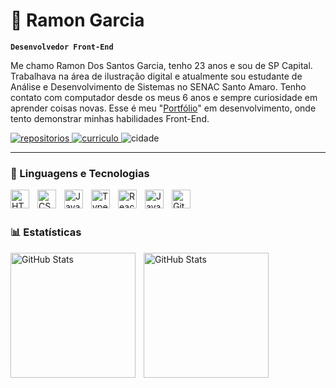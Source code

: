 # 🧤 Ramon Garcia

**`Desenvolvedor Front-End`**

Me chamo Ramon Dos Santos Garcia, tenho 23 anos e sou de SP Capital. Trabalhava na área de ilustração digital e atualmente sou estudante de Análise e Desenvolvimento de Sistemas no SENAC Santo Amaro. Tenho contato com computador desde os meus 6 anos e sempre curiosidade em aprender coisas novas. Esse é meu "[Portfólio](https://ramonexe.com)" em desenvolvimento, onde tento demonstrar minhas habilidades Front-End.

<p align="left">
    <a href="https://github.com/ramonexe?tab=repositories">
        <img 
            alt="repositorios" 
            title="Meus Repositórios" 
            src="https://custom-icon-badges.demolab.com/badge/-Meus%20Repos-blue?style=for-the-badge&logoColor=white&logo=repo"
        />
    </a>
    <a href="https://ramonexe.com/cv.pdf">
        <img 
            alt="curriculo" 
            title="Baixar Currículo" 
            src="https://custom-icon-badges.demolab.com/badge/-Baixar%20CV-A73238?style=for-the-badge&logo=download&logoColor=white"
        />
    </a> 
    <a>
        <img 
            alt="cidade" 
            title="Cidade" 
            src="https://custom-icon-badges.demolab.com/badge/S%C3%A3o%20Paulo-BR-green?style=for-the-badge&logo=location&logoColor=white"
        />
    </a>
</p>

---

### 🤖 Linguagens e Tecnologias

<img 
    align="left" 
    alt="HTML"
    title="HTML" 
    width="30px" 
    style="padding-right: 10px;" 
    src="https://cdn.jsdelivr.net/gh/devicons/devicon@latest/icons/html5/html5-original.svg" 
/>
<img 
    align="left" 
    alt="CSS" 
    title="CSS"
    width="30px" 
    style="padding-right: 10px;" 
    src="https://cdn.jsdelivr.net/gh/devicons/devicon@latest/icons/css3/css3-original.svg" 
/>
<img 
    align="left" 
    alt="JavaScript" 
    title="JavaScript"
    width="30px" 
    style="padding-right: 10px;" 
    src="https://cdn.jsdelivr.net/gh/devicons/devicon@latest/icons/javascript/javascript-original.svg" 
/>
<img 
    align="left" 
    alt="TypeScript"
    title="TypeScript" 
    width="30px" 
    style="padding-right: 10px;" 
    src="https://cdn.jsdelivr.net/gh/devicons/devicon@latest/icons/typescript/typescript-original.svg" 
/>
<img 
    align="left" 
    alt="React"
    title="React" 
    width="30px" 
    style="padding-right: 10px;" 
    src="https://cdn.jsdelivr.net/gh/devicons/devicon@latest/icons/react/react-original.svg" 
/>
<img 
    align="left" 
    alt="Java" 
    title="Java"
    width="30px" 
    style="padding-right: 10px;" 
    src="https://cdn.jsdelivr.net/gh/devicons/devicon@latest/icons/java/java-original.svg" 
/>
<img 
    align="left" 
    alt="Git" 
    title="Git"
    width="30px" 
    style="padding-right: 10px;" 
    src="https://cdn.jsdelivr.net/gh/devicons/devicon@latest/icons/git/git-original.svg" 
/>

<br/>
<br/>

### 📊 Estatísticas

<p>
  <img 
    align="left" 
    alt="GitHub Stats" 
    height="200" 
    style="padding-right: 10px;" 
    src="https://github-readme-stats.vercel.app/api?username=ramonexe&show_icons=true&theme=tokyonight&include_all_commits=true&locale=pt-br" 
  />

<img 
      align="left" 
      alt="GitHub Stats" 
      height="200" 
      src="https://github-readme-stats.vercel.app/api/top-langs/?username=ramonexe&theme=tokyonight&layout=compact&custom_title=Tecnologias&langs_count=9" 
  />

</p>
